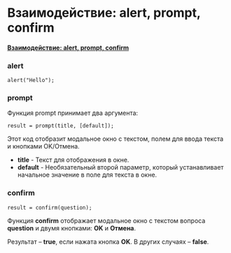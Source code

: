 # Взаимодействие: alert, prompt, confirm

#### [Взаимодействие: alert, prompt, confirm](https://learn.javascript.ru/alert-prompt-confirm)

### alert

    alert("Hello");

### prompt

Функция prompt принимает два аргумента:

    result = prompt(title, [default]);

Этот код отобразит модальное окно с текстом, полем для ввода текста и кнопками OK/Отмена.

- **title** - Текст для отображения в окне.
- **default** - Необязательный второй параметр, который устанавливает начальное значение в поле для текста в окне.

### confirm

    result = confirm(question);

Функция **confirm** отображает модальное окно с текстом вопроса **question** и двумя кнопками: **OK** и **Отмена**.

Результат – **true**, если нажата кнопка **OK**. В других случаях – **false**.
